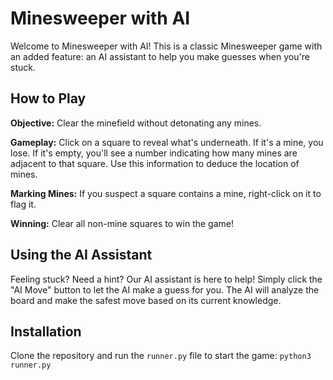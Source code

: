 # Minesweeper with AI

Welcome to Minesweeper with AI! This is a classic Minesweeper game with an added feature: an AI assistant to help you make guesses when you're stuck.

## How to Play

**Objective:** Clear the minefield without detonating any mines.

**Gameplay:** Click on a square to reveal what's underneath. If it's a mine, you lose. If it's empty, you'll see a number indicating how many mines are adjacent to that square. Use this information to deduce the location of mines.

**Marking Mines:** If you suspect a square contains a mine, right-click on it to flag it.

**Winning:** Clear all non-mine squares to win the game!


## Using the AI Assistant

Feeling stuck? Need a hint? Our AI assistant is here to help! Simply click the "AI Move" button to let the AI make a guess for you. The AI will analyze the board and make the safest move based on its current knowledge.


## Installation

Clone the repository and run the `runner.py` file to start the game: `python3 runner.py`
